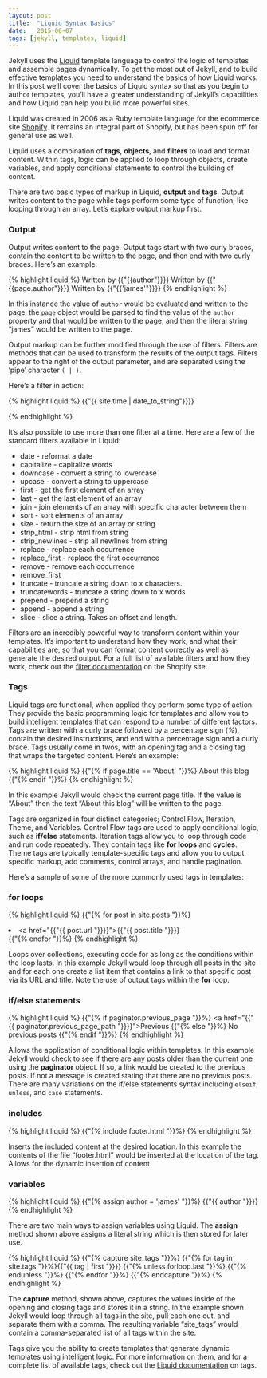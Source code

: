 ```yaml
---
layout: post
title:  "Liquid Syntax Basics"
date:   2015-06-07
tags: [jekyll, templates, liquid]
---
```

Jekyll uses the [Liquid](http://liquidmarkup.org/ "liquid") template language to control the logic of templates and assemble pages dynamically. To get the most out of Jekyll, and to build effective templates you need to understand the basics of how Liquid works. In this post we’ll cover the basics of Liquid syntax so that as you begin to author templates, you’ll have a greater understanding of Jekyll’s capabilities and how Liquid can help you build more powerful sites.

Liquid was created in 2006 as a Ruby template language for the ecommerce site [Shopify](https://docs.shopify.com/themes/liquid-documentation/basics "Shopify themes"). It remains an integral part of Shopify, but has been spun off for general use as well. 

Liquid uses a combination of **tags**, **objects**, and **filters** to load and format content. Within tags, logic can be applied to loop through objects, create variables, and apply conditional statements to control the building of content.

There are two basic types of markup in Liquid, **output** and **tags**. Output writes content to the page while tags perform some type of function, like looping through an array. Let’s explore output markup first.

### Output

Output writes content to the page. Output tags start with two curly braces, contain the content to be written to the page, and then end with two curly braces. Here’s an example:

{% highlight liquid %}
Written by {{"{{author"}}}}
Written by {{"{{page.author"}}}}
Written by {{"{{'james'"}}}}
{% endhighlight %}

In this instance the value of `author` would be evaluated and written to the page, the `page` object would be parsed to find the value of the `author` property and that would be written to the page, and then the literal string “james” would be written to the page.

Output markup can be further modified through the use of filters. Filters are methods that can be used to transform the results of the output tags. Filters appear to the right of the output parameter, and are separated using the ‘pipe’ character `( | )`.

Here’s a filter in action:

{% highlight liquid %}
{{"{{ site.time | date_to_string"}}}}
<!-- would output ‘22 Aug 2015’ -->
{% endhighlight %}

It’s also possible to use more than one filter at a time. Here are a few of the standard filters available in Liquid:

* date - reformat a date
* capitalize - capitalize words 
* downcase - convert a string to lowercase
* upcase - convert a string to uppercase
* first - get the first element of an array
* last - get the last element of an array
* join - join elements of an array with specific character between them
* sort - sort elements of an array
* size - return the size of an array or string
* strip_html - strip html from string
* strip_newlines - strip all newlines from string
* replace - replace each occurrence
* replace_first - replace the first occurrence 
* remove - remove each occurrence 
* remove_first
* truncate - truncate a string down to x characters.     
* truncatewords - truncate a string down to x words
* prepend - prepend a string
* append - append a string
* slice - slice a string. Takes an offset and length.

Filters are an incredibly powerful way to transform content within your templates. It’s important to understand how they work, and what their capabilities are, so that you can format content correctly as well as generate the desired output. For a full list of available filters and how they work, check out the [filter documentation](https://docs.shopify.com/themes/liquid-documentation/filters "filters") on the Shopify site.

### Tags

Liquid tags are functional, when applied they perform some type of action. They provide the basic programming logic for templates and allow you to build intelligent templates that can respond to a number of different factors. Tags are written with a curly brace followed by a percentage sign (*%*), contain the desired instructions, and end with a percentage sign and a curly brace. Tags usually come in twos, with an opening tag and a closing tag that wraps the targeted content. Here’s an example:

{% highlight liquid %}
{{"{% if page.title == 'About' "}}%}
    About this blog
{{"{% endif "}}%}
{% endhighlight %}

In this example Jekyll would check the current page title. If the value is “About” then the text “About this blog” will be written to the page. 

Tags are organized in four distinct categories; Control Flow, Iteration, Theme, and Variables. Control Flow tags are used to apply conditional logic, such as **if/else** statements. Iteration tags allow you to loop through code and run code repeatedly. They contain tags like **for loops** and **cycles**. Theme tags are typically template-specific tags and allow you to output specific markup, add comments, control arrays, and handle pagination.

Here’s a sample of some of the more commonly used tags in templates:

### for loops

{% highlight liquid %}
    {{"{% for post in site.posts "}}%}
      <li>
	  <a href="{{"{{ post.url "}}}}">{{"{{ post.title "}}}}</a>
      </li>
{{"{% endfor "}}%}
{% endhighlight %}

Loops over collections, executing code for as long as the conditions within the loop lasts. In this example Jekyll would loop through all posts in the site and for each one create a list item that contains a link to that specific post via its URL and title. Note the use of output tags within the **for** loop.

### if/else statements

{% highlight liquid %}
  {{"{% if paginator.previous_page "}}%}
     <a href="{{"{{ paginator.previous_page_path "}}}}">Previous</a>
  {{"{% else "}}%}
    <span>No previous posts</span>
  {{"{% endif "}}%}
{% endhighlight %}

Allows the application of conditional logic within templates. In this example Jekyll would check to see if there are any posts older than the current one using the **paginator** object. If so, a link would be created to the previous posts. If not a message is created stating that there are no previous posts. There are many variations on the if/else statements syntax including `elseif`, `unless`, and `case` statements. 

### includes

{% highlight liquid %}
  {{"{% include footer.html "}}%}
 {% endhighlight %}

Inserts the included content at the desired location. In this example the contents of the file “footer.html” would be inserted at the location of the tag. Allows for the dynamic insertion of content.

### variables

{% highlight liquid %}
  {{"{% assign author = 'james' "}}%}
  {{"{{ author "}}}}
 {% endhighlight %}

There are two main ways to assign variables using Liquid. The **assign** method shown above assigns a literal string which is then stored for later use.

{% highlight liquid %}
  {{"{% capture site_tags "}}%}
      {{"{% for tag in site.tags "}}%}{{"{{ tag | first "}}}}
           {{"{% unless forloop.last "}}%},{{"{% endunless "}}%}
      {{"{% endfor "}}%}
  {{"{% endcapture "}}%} 
{% endhighlight %}

The **capture** method, shown above, captures the values inside of the opening and closing tags and stores it in a string. In the example shown Jekyll would loop through all tags in the site, pull each one out, and separate them with a comma. The resulting variable “site_tags” would contain a comma-separated list of all tags within the site.

Tags give you the ability to create templates that generate dynamic templates using intelligent logic. For more information on them, and for a complete list of available tags, check out the [Liquid documentation](https://docs.shopify.com/themes/liquid-documentation/tags "tags documentation") on tags.


